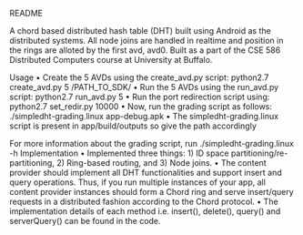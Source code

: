 README

A chord based distributed hash table (DHT) built using Android as the distributed systems. All node joins are handled in realtime and position in the rings are alloted by the first avd, avd0. Built as a part of the CSE 586 Distributed Computers course at University at Buffalo.

  Usage
  •	Create the 5 AVDs using the create_avd.py script: python2.7 create_avd.py 5 /PATH_TO_SDK/
  •	Run the 5 AVDs using the run_avd.py script: python2.7 run_avd.py 5
  •	Run the port redirection script using: python2.7 set_redir.py 10000
  •	Now, run the grading script as follows: ./simpledht-grading.linux app-debug.apk
  •	The simpledht-grading.linux script is present in app/build/outputs so give the path accordingly

  For more information about the grading script, run ./simpledht-grading.linux -h
  Implementation
  •	Implemented three things: 1) ID space partitioning/re-partitioning, 2) Ring-based routing, and 3) Node joins.
  •	The content provider should implement all DHT functionalities and support insert and query operations. Thus, if you run multiple instances of your app, all content provider instances should form a Chord ring and serve insert/query requests in a distributed fashion according to the Chord protocol.
  •	The implementation details of each method i.e. insert(), delete(), query() and serverQuery() can be found in the code.




